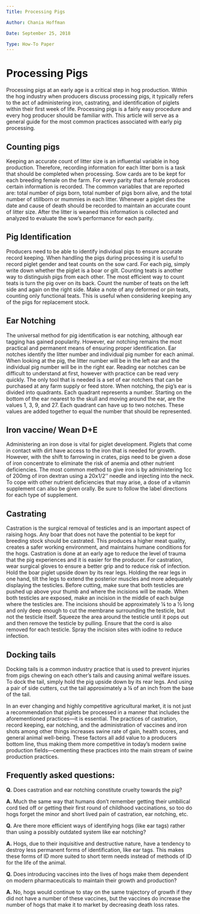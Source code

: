 ```yaml
---
Title: Processing Pigs  

Author: Chania Hoffman 

Date: September 25, 2018

Type: How-To Paper 
---
```


# Processing Pigs 

Processing pigs at an early age is a critical step in hog production. Within the hog industry when producers discuss processing pigs, it typically refers to the act of administering iron, castrating, and identification of piglets within their first week of life. Processing pigs is a fairly easy procedure and every hog producer should be familiar with. This article will serve as a general guide for the most common practices associated with early pig processing. 

## Counting pigs
Keeping an accurate count of litter size is an influential variable in hog production. Therefore, recording information for each litter born is a task that should be completed when processing. Sow cards are to be kept for each breeding female on the farm. For every parity that a female produces certain information is recorded. The common variables that are reported are: total number of pigs born, total number of pigs born alive, and the total number of stillborn or mummies in each litter. Whenever a piglet dies the date and cause of death should be recorded to maintain an accurate count of litter size. After the litter is weaned this information is collected and analyzed to evaluate the sow’s performance for each parity. 

## Pig Identification 
Producers need to be able to identify individual pigs to ensure accurate record keeping. When handling the pigs during processing it is useful to record piglet gender and teat counts on the sow card. For each pig, simply write down whether the piglet is a boar or gilt. Counting teats is another way to distinguish pigs from each other. The most efficient way to count teats is turn the pig over on its back. Count the number of teats on the left side and again on the right side. Make a note of any deformed or pin teats, counting only functional teats. This is useful when considering keeping any of the pigs for replacement stock. 

## Ear Notching 
The universal method for pig identification is ear notching, although ear tagging has gained popularity. However, ear notching remains the most practical and permanent means of ensuring proper identification. Ear notches identify the litter number and individual pig number for each animal. When looking at the pig, the litter number will be in the left ear and the individual pig number will be in the right ear. Reading ear notches can be difficult to understand at first, however with practice can be read very quickly. The only tool that is needed is a set of ear notchers that can be purchased at any farm supply or feed store. When notching, the pig’s ear is divided into quadrants. Each quadrant represents a number. Starting on the bottom of the ear nearest to the skull and moving around the ear, are the values 1, 3, 9, and 27. Each quadrant can have up to two notches. These values are added together to equal the number that should be represented.  

## Iron vaccine/ Wean D+E 
Administering an iron dose is vital for piglet development. Piglets that come in contact with dirt have access to the iron that is needed for growth. However, with the shift to farrowing in crates, pigs need to be given a dose of iron concentrate to eliminate the risk of anemia and other nutrient deficiencies. The most common method to give iron is by administering 1cc of 200mg of iron dextran using a 20x1/2’’ needle and injecting into the neck. To cope with other nutrient deficiencies that may arise, a dose of a vitamin supplement can also be given orally. Be sure to follow the label directions for each type of supplement.  

## Castrating
Castration is the surgical removal of testicles and is an important aspect of raising hogs. Any boar that does not have the potential to be kept for breeding stock should be castrated. This produces a higher meat quality, creates a safer working environment, and maintains humane conditions for the hogs. Castration is done at an early age to reduce the level of trauma that the pig experiences and it is easier for the producer. For castration, wear surgical gloves to ensure a better grip and to reduce risk of infection. Hold the boar piglet upside down by its rear legs. Holding the rear legs in one hand, tilt the legs to extend the posterior muscles and more adequately displaying the testicles. Before cutting, make sure that both testicles are pushed up above your thumb and where the incisions will be made. When both testicles are exposed, make an incision in the middle of each bulge where the testicles are. The incisions should be approximately ¼ to a ½ long and only deep enough to cut the membrane surrounding the testicle, but not the testicle itself. Squeeze the area around the testicle until it pops out and then remove the testicle by pulling. Ensure that the cord is also removed for each testicle. Spray the incision sites with iodine to reduce infection.   

## Docking tails 
Docking tails is a common industry practice that is used to prevent injuries from pigs chewing on each other’s tails and causing animal welfare issues. To dock the tail, simply hold the pig upside down by its rear legs. And using a pair of side cutters, cut the tail approximately a ¼ of an inch from the base of the tail. 

In an ever changing and highly competitive agricultural market, it is not just a recommendation that piglets be processed in a manner that includes the aforementioned practices—it is essential. The practices of castration, record keeping, ear notching, and the administration of vaccines and iron shots among other things increases swine rate of gain, health scores, and general animal well-being. These factors all add value to a producers bottom line, thus making them more competitive in today’s modern swine production fields—cementing these practices into the main stream of swine production practices.

## Frequently asked questions: 

**Q.** Does castration and ear notching constitute cruelty towards the pig?

**A.** Much the same way that humans don’t remember getting their umbilical cord tied off or getting their first round of childhood vaccinations, so too do hogs forget the minor and short lived pain of castration, ear notching, etc.

**Q.** Are there more efficient ways of identifying hogs (like ear tags) rather than using a possibly outdated system like ear notching?

**A.** Hogs, due to their inquisitive and destructive nature, have a tendency to destroy less permanent forms of identification, like ear tags. This makes these forms of ID more suited to short term needs instead of methods of ID for the life of the animal.

**Q.** Does introducing vaccines into the lives of hogs make them dependent on modern pharmaceuticals to maintain their growth and production?

**A.** No, hogs would continue to stay on the same trajectory of growth if they did not have a number of these vaccines, but the vaccines do increase the number of hogs that make it to market by decreasing death loss rates.


